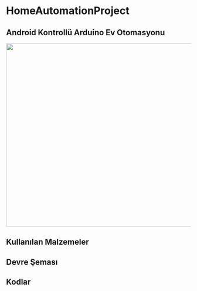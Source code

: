 # HomeAutomationProject
## Android Kontrollü Arduino Ev Otomasyonu

<p align="center">
  <img width="1920" height="500" src="https://github.com/mcelik7/HomeAutomationProject/blob/main/images/IMG_0084.JPG">
</p>

## Kullanılan Malzemeler

## Devre Şeması

## Kodlar
